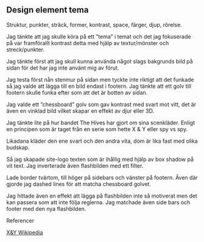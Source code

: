 Design element tema
------------------- 
Struktur, punkter, sträck, former, kontrast, space, färger, djup, rörelse.


Jag tänkte att jag skulle köra på ett ”tema” i temat och det jag fokuserade på var framförallt kontrast detta med hjälp av textur/mönster och streck/punkter.

Jag tänkte först att jag skull kunna använda något slags bakgrunds bild på sidan för det har jag inte använt mig av förut.

Jag testa först nån stenmur på  sidan men tyckte inte riktigt att det funkade så jag valde att lägga till en bild endast  i footern. Jag tänkte att ett golv till footern skulle funka efter som att det är botten av sidan.

Jag  valde ett ”chessboard” golv som gav kontrast med svart mot vitt, det är även en vinklad bild vilket skapar en effekt av djur eller 3D.

Jag tänkte lite på hur bandet The Hives har gjort om sina scenkläder. Enligt en principen som är taget från en serie som hette X & Y eller spy vs spy.

Likadana kläder den ene svart och den andra vita, dom är lika fast med olika budskap.

Så jag skapade site-logo texten som är ihållig med hjälp av box shadow på vit text.  Jag inverterade även flashbilden med ett filter.

Lade border tvärtom, till höger på sidebars och vänster på footern. Även där gjorde jag dashed lines för att matcha chessboard golvet.

Jag hittade även en effekt att lägga på flashbilden inte så motiverat men det kan passera som att inte följa reglerna. Jag matchade även side bars och footer med den nya flashbilden.


Referencer

[X&Y Wikipedia](https://sv.wikipedia.org/wiki/X_%26_Y)
